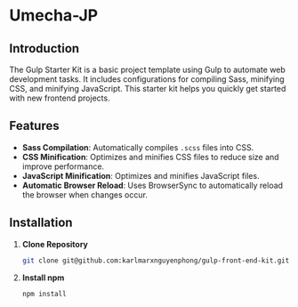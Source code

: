 # Umecha-JP

## Introduction

The Gulp Starter Kit is a basic project template using Gulp to automate web development tasks. It includes configurations for compiling Sass, minifying CSS, and minifying JavaScript. This starter kit helps you quickly get started with new frontend projects.

## Features

- **Sass Compilation**: Automatically compiles `.scss` files into CSS.
- **CSS Minification**: Optimizes and minifies CSS files to reduce size and improve performance.
- **JavaScript Minification**: Optimizes and minifies JavaScript files.
- **Automatic Browser Reload**: Uses BrowserSync to automatically reload the browser when changes occur.

## Installation

1. **Clone Repository**
   ```bash
   git clone git@github.com:karlmarxnguyenphong/gulp-front-end-kit.git
2. **Install npm**
   ```bash
   npm install

